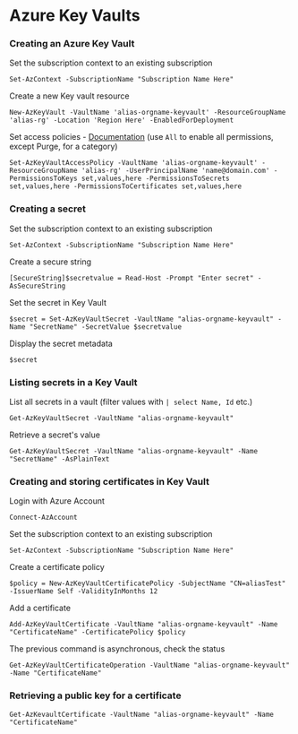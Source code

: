 # Azure Key Vaults

### Creating an Azure Key Vault

Set the subscription context to an existing subscription

`Set-AzContext -SubscriptionName "Subscription Name Here"`

Create a new Key vault resource

`New-AzKeyVault -VaultName 'alias-orgname-keyvault' -ResourceGroupName 'alias-rg' -Location 'Region Here' -EnabledForDeployment`

Set access policies - [Documentation](https://learn.microsoft.com/en-gb/powershell/module/az.keyvault/set-azkeyvaultaccesspolicy?view=azps-11.6.0#syntax) (use `All` to enable all permissions, except Purge, for a category)

`Set-AzKeyVaultAccessPolicy -VaultName 'alias-orgname-keyvault' -ResourceGroupName 'alias-rg' -UserPrincipalName 'name@domain.com' -PermissionsToKeys set,values,here -PermissionsToSecrets set,values,here -PermissionsToCertificates set,values,here`

### Creating a secret

Set the subscription context to an existing subscription

`Set-AzContext -SubscriptionName "Subscription Name Here"`

Create a secure string

`[SecureString]$secretvalue = Read-Host -Prompt "Enter secret" -AsSecureString`

Set the secret in Key Vault

`$secret = Set-AzKeyVaultSecret -VaultName "alias-orgname-keyvault" -Name "SecretName" -SecretValue $secretvalue`

Display the secret metadata

`$secret`

### Listing secrets in a Key Vault

List all secrets in a vault (filter values with `| select Name, Id` etc.)

`Get-AzKeyVaultSecret -VaultName "alias-orgname-keyvault"`

Retrieve a secret's value

`Get-AzKeyVaultSecret -VaultName "alias-orgname-keyvault" -Name "SecretName" -AsPlainText`

### Creating and storing certificates in Key Vault

Login with Azure Account

`Connect-AzAccount`

Set the subscription context to an existing subscription

`Set-AzContext -SubscriptionName "Subscription Name Here"`

Create a certificate policy

`$policy = New-AzKeyVaultCertificatePolicy -SubjectName "CN=aliasTest" -IssuerName Self -ValidityInMonths 12`

Add a certificate

`Add-AzKeyVaultCertificate -VaultName "alias-orgname-keyvault" -Name "CertificateName" -CertificatePolicy $policy`

The previous command is asynchronous, check the status

`Get-AzKeyVaultCertificateOperation -VaultName "alias-orgname-keyvault" -Name "CertificateName"`

### Retrieving a public key for a certificate

`Get-AzKevaultCertificate -VaultName "alias-orgname-keyvault" -Name "CertificateName"`
